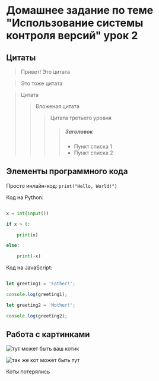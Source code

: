 # Домашнее задание по теме "Использование системы контроля версий" урок 2

## Цитаты

> Привет! Это цитата

> Это тоже цитата


> Цитата
>> Вложеная цитата
>>> Цитата третьего уровня
>>>> ##### Заголовок
>>>> * Пункт списка 1
>>>> * Пункт списка 2

## Элементы программного кода

Просто инлайн-код: `print("Hello, World!")`


Код на Python:

```python

x = int(input())

if x > 0:

    print(x)

else:

    print(-x)

```

Код на JavaScript:

```javascript

let greeting1 = 'Father!';

console.log(greeting1);

let greeting2 = 'Mother!';

console.log(greeting2);

```

## Работа с картинками

![тут может быть ваш котик](/images/cat1.jpg)

![так же кот может быть тут](/images/cat2.jpg)

Коты потерялись